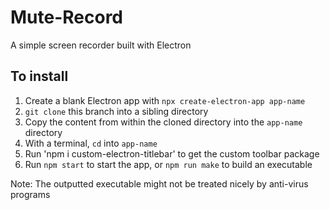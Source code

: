 # Mute-Record
A simple screen recorder built with Electron


## To install
1. Create a blank Electron app with `npx create-electron-app app-name`   
2. `git clone` this branch into a sibling directory  
3. Copy the content from within the cloned directory into the `app-name` directory  
4. With a terminal, `cd` into `app-name`  
5. Run 'npm i custom-electron-titlebar' to get the custom toolbar package
6. Run `npm start` to start the app, or `npm run make` to build an executable

Note: The outputted executable might not be treated nicely by anti-virus programs
